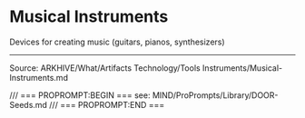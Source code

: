 # Musical Instruments

Devices for creating music (guitars, pianos, synthesizers)

---
Source: ARKHIVE/What/Artifacts Technology/Tools Instruments/Musical-Instruments.md

/// === PROPROMPT:BEGIN ===
see: MIND/ProPrompts/Library/DOOR-Seeds.md
/// === PROPROMPT:END ===
